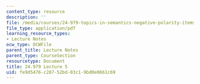 ```yaml
---
content_type: resource
description: ''
file: /media/courses/24-979-topics-in-semantics-negative-polarity-items-fall-2018/fe9d5476c28752bd03c19bd0e0661c69_MIT24_979F18_lec5.pdf
file_type: application/pdf
learning_resource_types:
- Lecture Notes
ocw_type: OCWFile
parent_title: Lecture Notes
parent_type: CourseSection
resourcetype: Document
title: 24.979 Lecture 5
uid: fe9d5476-c287-52bd-03c1-9bd0e0661c69
---
```

